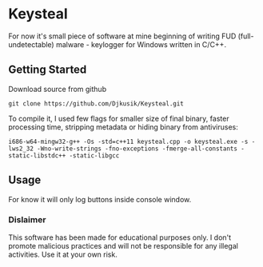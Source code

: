# Keysteal

For now it's small piece of software at mine beginning of writing FUD (full-undetectable) malware - keylogger for Windows written in C/C++.

## Getting Started

Download source from github

```
git clone https://github.com/Djkusik/Keysteal.git
```

To compile it, I used few flags for smaller size of final binary, faster processing time, stripping metadata or hiding binary from antiviruses:

```
i686-w64-mingw32-g++ -Os -std=c++11 keysteal.cpp -o keysteal.exe -s -lws2_32 -Wno-write-strings -fno-exceptions -fmerge-all-constants -static-libstdc++ -static-libgcc
```

## Usage

For know it will only log buttons inside console window.

### Dislaimer

This software has been made for educational purposes only. I don't promote malicious practices and will not be responsible for any illegal activities. Use it at your own risk.